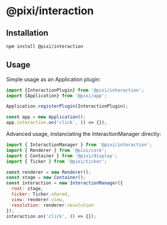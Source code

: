 # @pixi/interaction

## Installation

```bash
npm install @pixi/interaction
```

## Usage

Simple usage as an Application plugin:

```js
import {InteractionPlugin} from '@pixi/interaction';
import {Application} from '@pixi/app';

Application.registerPlugin(InteractionPlugin);

const app = new Application();
app.interaction.on('click', () => {});
```

Advanced usage, instanciating the InteractionManager directly:

```js
import { InteractionManager } from '@pixi/interaction';
import { Renderer } from '@pixi/core';
import { Container } from '@pixi/display';
import { Ticker } from '@pixi/ticker';

const renderer = new Renderer();
const stage = new Container();
const interaction = new InteractionManager({
  root: stage, 
  ticker: Ticker.shared,
  view: renderer.view,
  resolution: renderer.resolution
});
interaction.on('click', () => {});
```
